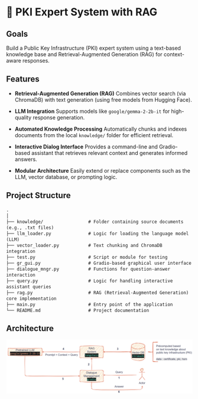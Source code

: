 # 🔐 PKI Expert System with RAG

## Goals

Build a Public Key Infrastructure (PKI) expert system using a text-based knowledge base and Retrieval-Augmented Generation (RAG) for context-aware responses.


## Features

* **Retrieval-Augmented Generation (RAG)**
  Combines vector search (via ChromaDB) with text generation (using free models from Hugging Face).

* **LLM Integration**
  Supports models like `google/gemma-2-2b-it` for high-quality response generation.

* **Automated Knowledge Processing**
  Automatically chunks and indexes documents from the local `knowledge/` folder for efficient retrieval.

* **Interactive Dialog Interface**
  Provides a command-line and Gradio-based assistant that retrieves relevant context and generates informed answers.

* **Modular Architecture**
  Easily extend or replace components such as the LLM, vector database, or prompting logic.


## Project Structure

```text
.
│
├── knowledge/                 # Folder containing source documents (e.g., .txt files)
├── llm_loader.py              # Logic for loading the language model (LLM)
├── vector_loader.py           # Text chunking and ChromaDB integration
├── test.py                    # Script or module for testing
├── gr_gui.py                  # Gradio-based graphical user interface
├── dialogue_mngr.py           # Functions for question-answer interaction
├── query.py                   # Logic for handling interactive assistant queries
├── rag.py                     # RAG (Retrieval-Augmented Generation) core implementation
├── main.py                    # Entry point of the application
└── README.md                  # Project documentation
```

## Architecture

![alt text](architecture/architecture.png)